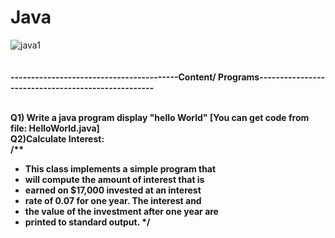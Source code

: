 # Java
![java1](https://user-images.githubusercontent.com/89722385/143200946-838a943b-a29d-4d7a-aa7c-c96ea5fee2c5.jpeg)
<br>
<br>
<br><b>-----------------------------------------Content/ Programs---------------------------------------------------</b><br>

<br><b>Q1) Write a java program display "hello World" [You can get code from file: HelloWorld.java]<br>
Q2)Calculate Interest:<br>
  /**
* This class implements a simple program that
* will compute the amount of interest that is
* earned on $17,000 invested at an interest
* rate of 0.07 for one year. The interest and
* the value of the investment after one year are
* printed to standard output.
*/

